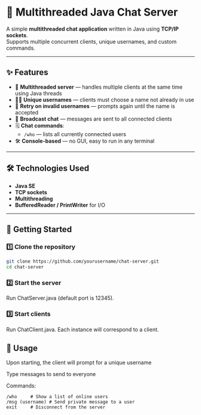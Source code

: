 # 🧵 Multithreaded Java Chat Server

A simple **multithreaded chat application** written in Java using **TCP/IP sockets**.  
Supports multiple concurrent clients, unique usernames, and custom commands.

---

## ✨ Features

- 📡 **Multithreaded server** — handles multiple clients at the same time using Java threads
- 🧑‍💻 **Unique usernames** — clients must choose a name not already in use
- 🔁 **Retry on invalid usernames** — prompts again until the name is accepted
- 📢 **Broadcast chat** — messages are sent to all connected clients
- 🗒️ **Chat commands**:
  - `/who` — lists all currently connected users
- 🛠 **Console-based** — no GUI, easy to run in any terminal

---

## 🛠 Technologies Used

- **Java SE**
- **TCP sockets**
- **Multithreading**
- **BufferedReader / PrintWriter** for I/O

---

## 🚀 Getting Started

### 1️⃣ Clone the repository
```bash
git clone https://github.com/yourusername/chat-server.git
cd chat-server
```
### 2️⃣ Start the server
Run ChatServer.java (default port is 12345).
### 3️⃣ Start clients
Run ChatClient.java. Each instance will correspond to a client.

## 💬 Usage
Upon starting, the client will prompt for a unique username

Type messages to send to everyone

Commands:
```
/who     # Show a list of online users
/msg (username) # Send private message to a user
exit     # Disconnect from the server
```


